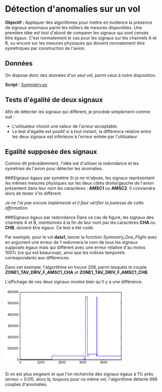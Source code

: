 ﻿# Détection d'anomalies sur un vol


**Objectif :**
Appliquer des algorithmes pour mettre en évidence la présence de signaux anormaux parmi les milliers de mesures disponibles. Une première idée est tout d'abord de comparer les signaux qui sont censés être égaux. C'est normalement le cas pour les signaux sur les channels A et B, ou encore sur les mesures physiques qui doivent normalement être symétriques par construction de l'avion. 

## Données

On dispose donc des données d'un seul vol, parmi ceux à notre disposition.

**Script :** [Symmetry.py](https://github.com/YuanxiangFranck/PIE_ISAE_Essais_Vol/blob/master/algorithms/Symmetry.py)

## Tests d'égalité de deux signaux

Afin de détecter les signaux qui diffèrent, je procède simplement comme suit :
* L'utilisateur choisit une valeur de l'*erreur* acceptable.
* Le test d'égalité est positif si à tout instant, la différence relative entre les deux signaux est inférieure à l'erreur entrée par l'utilisateur

## Egalité supposée des signaux

Comme dit précédemment, l'idée est d'utiliser la redondance et les symétries de l'avion pour détecter les anomalies.

###Signaux égaux par symétrie
Si je ne m'abuse, les signaux représentant les mêmes mesures physiques sur les deux côtés droite/gauche de l'avion présentent dans leur nom les caractères : **AMSC1** ou **AMSC2**. Il conviendra alors de tester s'ils diffèrent.

*Je ne l'ai pas encore implémenté et il faut vérifier la justesse de cette affirmation.* 

###Signaux égaux par redondance
Dans ce cas de figure, les signaux des channels A et B, mentionnés à la fin de leur nom par les caractères **CHA** ou **CHB**, doivent être égaux. Ce test a été codé.

Par exemple, pour le vol **data1**, lancer la fonction *Symmetry_One_Flight* avec en argument une erreur de 1 redonnera le nom de tous les signaux supposés égaux mais qui diffèrent avec une erreur relative d'au moins 100% (ce qui est beaucoup), ainsi que les indices temporels correspondants aux différences.

 Dans cet exemple, l'algorithme en trouve 208, parmi lesquels le couple **ZONE1_TAV_DRIV_F_AMSC1_CHA** et **ZONE1_TAV_DRIV_F_AMSC1_CHB**. 

L'affichage de ces deux signaux montre bien qu'il y a une différence.

![image](redondance_anomaly.png)


Si on est plus exigeant et que l'on recherche des signaux égaux à 1% près (erreur = 0.01), alors là, toujours pour ce même vol, l'algorithme détecte 696 couples d'anomalies.
